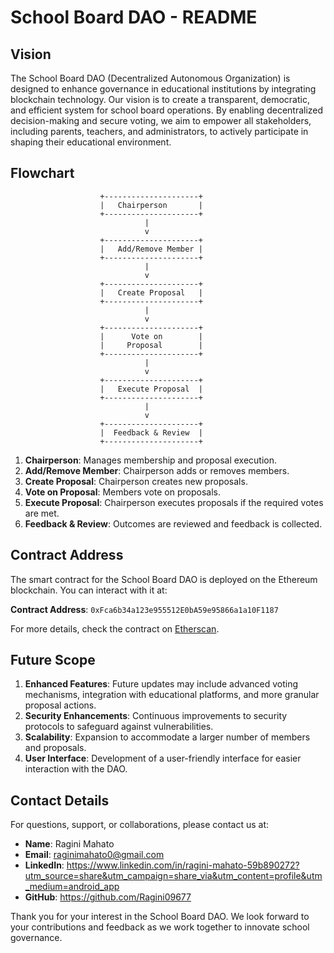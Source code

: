 # School Board DAO - README

## Vision

The School Board DAO (Decentralized Autonomous Organization) is designed to enhance governance in educational institutions by integrating blockchain technology. Our vision is to create a transparent, democratic, and efficient system for school board operations. By enabling decentralized decision-making and secure voting, we aim to empower all stakeholders, including parents, teachers, and administrators, to actively participate in shaping their educational environment.

## Flowchart

```
                    +---------------------+
                    |   Chairperson       |
                    +---------------------+
                              |
                              v
                    +---------------------+
                    |   Add/Remove Member |
                    +---------------------+
                              |
                              v
                    +---------------------+
                    |   Create Proposal   |
                    +---------------------+
                              |
                              v
                    +---------------------+
                    |      Vote on        |
                    |     Proposal        |
                    +---------------------+
                              |
                              v
                    +---------------------+
                    |   Execute Proposal  |
                    +---------------------+
                              |
                              v
                    +---------------------+
                    |  Feedback & Review  |
                    +---------------------+
```

1. **Chairperson**: Manages membership and proposal execution.
2. **Add/Remove Member**: Chairperson adds or removes members.
3. **Create Proposal**: Chairperson creates new proposals.
4. **Vote on Proposal**: Members vote on proposals.
5. **Execute Proposal**: Chairperson executes proposals if the required votes are met.
6. **Feedback & Review**: Outcomes are reviewed and feedback is collected.

## Contract Address

The smart contract for the School Board DAO is deployed on the Ethereum blockchain. You can interact with it at:

**Contract Address**: `0xFca6b34a123e955512E0bA59e95866a1a10F1187`

For more details, check the contract on [Etherscan](https://etherscan.io).

## Future Scope

1. **Enhanced Features**: Future updates may include advanced voting mechanisms, integration with educational platforms, and more granular proposal actions.
2. **Security Enhancements**: Continuous improvements to security protocols to safeguard against vulnerabilities.
3. **Scalability**: Expansion to accommodate a larger number of members and proposals.
4. **User Interface**: Development of a user-friendly interface for easier interaction with the DAO.

## Contact Details

For questions, support, or collaborations, please contact us at:

- **Name**: Ragini Mahato
- **Email**: raginimahato0@gmail.com
- **LinkedIn**: https://www.linkedin.com/in/ragini-mahato-59b890272?utm_source=share&utm_campaign=share_via&utm_content=profile&utm_medium=android_app
- **GitHub**: https://github.com/Ragini09677

Thank you for your interest in the School Board DAO. We look forward to your contributions and feedback as we work together to innovate school governance.
